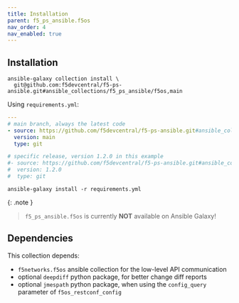 ```yaml
---
title: Installation
parent: f5_ps_ansible.f5os
nav_order: 4
nav_enabled: true
---
```


## Installation

```shell
ansible-galaxy collection install \
  git@github.com:f5devcentral/f5-ps-ansible.git#ansible_collections/f5_ps_ansible/f5os,main
```

Using `requirements.yml`:

```yaml
---
# main branch, always the latest code
- source: https://github.com/f5devcentral/f5-ps-ansible.git#ansible_collections/f5_ps_ansible/f5os
  version: main
  type: git

# specific release, version 1.2.0 in this example
#- source: https://github.com/f5devcentral/f5-ps-ansible.git#ansible_collections/f5_ps_ansible/f5os
#  version: 1.2.0
#  type: git
```

```shell
ansible-galaxy install -r requirements.yml
```

{: .note }
> `f5_ps_ansible.f5os` is currently **NOT** available on Ansible Galaxy!

## Dependencies

This collection depends:

- `f5networks.f5os` ansible collection for the low-level API communication
- optional `deepdiff` python package, for better change diff reports
- optional `jmespath` python package, when using the `config_query` parameter of `f5os_restconf_config`

